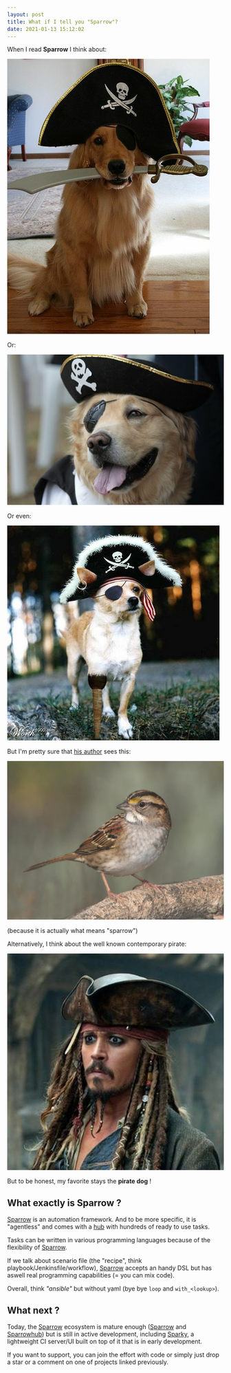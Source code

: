 ```yaml
---
layout: post
title: What if I tell you "Sparrow"?
date: 2021-01-13 15:12:02
---
```

When I read **Sparrow** I think about:

![Pirate dog](/assets/images/44r9ext2vneypddlukxo.jpeg)

Or:

![Pirate dog](/assets/images/a10qil1g6r9wpy1y4u7z.jpeg)

Or even:

![Pirate dog](/assets/images/vnnhqr61fv462bagrfxy.jpeg)

But I'm pretty sure that [his author](https://github.com/melezhik) sees this:

![Sparrow](/assets/images/btwr1970ogcitpon32zl.jpeg)

(because it is actually what means "sparrow")

Alternatively, I think about the well known contemporary pirate:

![Jack Sparrow](/assets/images/tcbkbxaq4ppw5t3zifdr.jpeg)

But to be honest, my favorite stays the **pirate dog** !

## What exactly is Sparrow ?

[Sparrow](https://github.com/melezhik/sparrow6) is an automation framework. And to be more specific, it is "agentless" and comes with a [hub](https://sparrowhub.io) with hundreds of ready to use tasks.

Tasks can be written in various programming languages because of the flexibility of [Sparrow](https://github.com/melezhik/sparrow6).

If we talk about scenario file (the "recipe", think playbook/Jenkinsfile/workflow), [Sparrow](https://github.com/melezhik/sparrow6) accepts an handy DSL but has aswell real programming capabilities (= you can mix code).

Overall, think *"ansible"* but without yaml (bye bye `loop` and `with_<lookup>`).

## What next ?
Today, the [Sparrow](https://github.com/melezhik/sparrow6) ecosystem is mature enough ([Sparrow](https://github.com/melezhik/sparrow6) and [Sparrowhub](https://sparrowhub.io/)) but is still in active development, including [Sparky](https://github.com/melezhik/sparky), a lightweight CI server/UI built on top of it that is in early development.

If you want to support, you can join the effort with code or simply just drop a star or a comment on one of projects linked previously.
